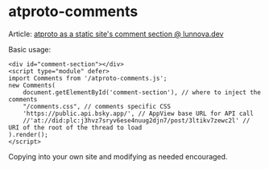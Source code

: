 <!--
SPDX-FileCopyrightText: 2025 LunNova
SPDX-License-Identifier: CC0-1.0
-->

# atproto-comments

Article: [atproto as a static site's comment section @ lunnova.dev](https://lunnova.dev/articles/atproto-static-site-comments/)

Basic usage:

```
<div id="comment-section"></div>
<script type="module" defer>
import Comments from '/atproto-comments.js';
new Comments(
    document.getElementById('comment-section'), // where to inject the comments
    "/comments.css", // comments specific CSS
    'https://public.api.bsky.app/', // AppView base URL for API call
    //'at://did:plc:j3hvz7sryv6ese4nuug2djn7/post/3ltikv7zewc2l' // URI of the root of the thread to load
).render();
</script>
```

Copying into your own site and modifying as needed encouraged.

